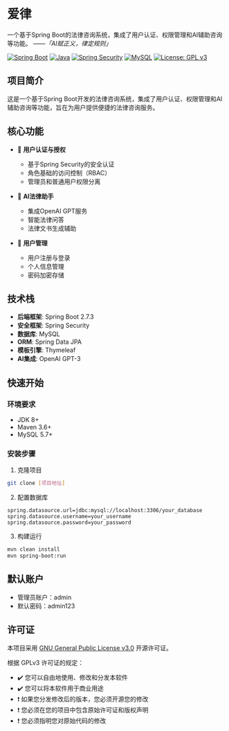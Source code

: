 # 爱律
一个基于Spring Boot的法律咨询系统，集成了用户认证、权限管理和AI辅助咨询等功能。
——_「AI赋正义，律定规则」_

[![Spring Boot](https://img.shields.io/badge/Spring%20Boot-2.7.3-brightgreen.svg)](https://spring.io/projects/spring-boot)
[![Java](https://img.shields.io/badge/Java-8-orange.svg)](https://www.java.com)
[![Spring Security](https://img.shields.io/badge/Spring%20Security-Latest-green.svg)](https://spring.io/projects/spring-security)
[![MySQL](https://img.shields.io/badge/MySQL-Latest-blue.svg)](https://www.mysql.com/)
[![License: GPL v3](https://img.shields.io/badge/License-GPLv3-blue.svg)](https://www.gnu.org/licenses/gpl-3.0)

## 项目简介

这是一个基于Spring Boot开发的法律咨询系统，集成了用户认证、权限管理和AI辅助咨询等功能，旨在为用户提供便捷的法律咨询服务。

## 核心功能

- 🔐 **用户认证与授权**
  - 基于Spring Security的安全认证
  - 角色基础的访问控制（RBAC）
  - 管理员和普通用户权限分离

- 🤖 **AI法律助手**
  - 集成OpenAI GPT服务
  - 智能法律问答
  - 法律文书生成辅助

- 👥 **用户管理**
  - 用户注册与登录
  - 个人信息管理
  - 密码加密存储

## 技术栈

- **后端框架**: Spring Boot 2.7.3
- **安全框架**: Spring Security
- **数据库**: MySQL
- **ORM**: Spring Data JPA
- **模板引擎**: Thymeleaf
- **AI集成**: OpenAI GPT-3

## 快速开始

### 环境要求

- JDK 8+
- Maven 3.6+
- MySQL 5.7+

### 安装步骤

1. 克隆项目
```bash
git clone [项目地址]
```

2. 配置数据库
```properties
spring.datasource.url=jdbc:mysql://localhost:3306/your_database
spring.datasource.username=your_username
spring.datasource.password=your_password
```

3. 构建运行
```bash
mvn clean install
mvn spring-boot:run
```

## 默认账户

- 管理员账户：admin
- 默认密码：admin123

## 许可证

本项目采用 [GNU General Public License v3.0](https://www.gnu.org/licenses/gpl-3.0.html) 开源许可证。

根据 GPLv3 许可证的规定：

- ✔️ 您可以自由地使用、修改和分发本软件
- ✔️ 您可以将本软件用于商业用途
- ❗ 如果您分发修改后的版本，您必须开源您的修改
- ❗ 您必须在您的项目中包含原始许可证和版权声明
- ❗ 您必须指明您对原始代码的修改